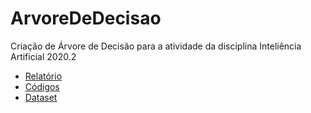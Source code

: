 # ArvoreDeDecisao

Criação de Árvore de Decisão para a atividade da disciplina Inteliência Artificial 2020.2

- [Relatório](https://github.com/victorhcunha/ArvoreDeDecisao/blob/main/relatorio.md)
- [Códigos](https://github.com/victorhcunha/ArvoreDeDecisao/tree/main/Dados%20e%20Descri%C3%A7%C3%A3o%20da%20Atividade)
- [Dataset](https://github.com/victorhcunha/ArvoreDeDecisao/blob/main/iris.data)
